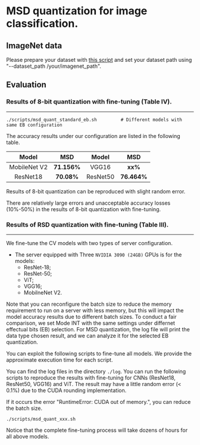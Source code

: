 # MSD quantization for image classification.
## ImageNet data

Please prepare your dataset with [this script](https://github.com/pytorch/examples/blob/main/imagenet/extract_ILSVRC.sh) and set your dataset path using "--dataset_path /your/imagenet_path".


## Evaluation 


### Results of 8-bit quantization with fine-tuning (Table IV).
---

```shell
./scripts/msd_quant_standard_eb.sh         # Different models with same EB configuration
```
The accuracy results under our configuration are listed in the following table. 

| Model | MSD  | Model | MSD | 
| :----:| :----: | :----: | :----: | 
| MobileNet V2 | **71.156%** | VGG16 | **xx%** | 
| ResNet18 | **70.08%** | ResNet50 | **76.464%** |

Results of 8-bit quantization can be reproduced with slight random error. 

There are relatively large errors and unacceptable accuracy losses (10%-50%) in the results of 8-bit quantization with fine-tuning.

### Results of RSD quantization with fine-tuning (Table III).
---
We fine-tune the CV models with two types of server configuration.
- The server equipped with Three `NVIDIA 3090 (24GB)` GPUs is for the models:
    - ResNet-18;
    - ResNet-50;
    - ViT;
    - VGG16;
    - MobilneNet V2.

Note that you can reconfigure the batch size to reduce the memory requirement to run on a server with less memory, but this will impact the model accuracy results due to different batch sizes.
To conduct a fair comparison, we set Mode INT with the same settings under differnet effectual bits (EB) selection.
For MSD quantization, the log file will print the data type chosen result, and we can analyze it for the selected EB quantization.

You can exploit the following scripts to fine-tune all models. We provide the approximate execution time for each script.


You can find the log files in the directory `./log`. You can run the following scripts to reproduce the results with fine-tuning for CNNs (ResNet18, ResNet50, VGG16) and ViT. The result may have a little random error (< 0.1%) due to the CUDA rounding implementation. 

If it occurs the error "RuntimeError: CUDA out of memory.", you can reduce the batch size.

```shell
./scripts/msd_quant_xxx.sh         
```
Notice that the complete fine-tuning process will take dozens of hours for all above models. 




